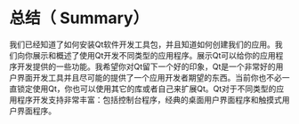# 总结（ Summary）

我们已经知道了如何安装Qt软件开发工具包，并且知道如何创建我们的应用。我们向你展示和概述了使用Qt开发不同类型的应用程序。展示Qt可以给你的应用程序开发提供的一些功能。我希望你对Qt留下一个好的印象，Qt是一个非常好的用户界面开发工具并且尽可能的提供了一个应用开发者期望的东西。当前你也不必一直锁定使用Qt，你也可以使用其它的库或者自己来扩展Qt。Qt对于不同类型的应用程序开发支持非常丰富：包括控制台程序，经典的桌面用户界面程序和触摸式用户界面程序。
